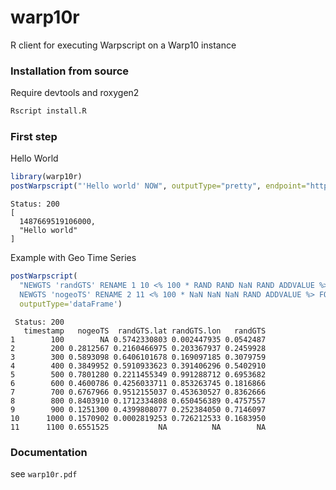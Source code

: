 # warp10r #

R client for executing Warpscript on a Warp10 instance

### Installation from source ###

Require devtools and roxygen2

```bash
Rscript install.R
```

### First step ###

Hello World

```R
library(warp10r)
postWarpscript("'Hello world' NOW", outputType="pretty", endpoint="http://localhost:8080/api/v0/exec")
```

```out
Status: 200
[
  1487669519106000,
  "Hello world"
]
```

Example with Geo Time Series

```R
postWarpscript(
  "NEWGTS 'randGTS' RENAME 1 10 <% 100 * RAND RAND NaN RAND ADDVALUE %> FOR
  NEWGTS 'nogeoTS' RENAME 2 11 <% 100 * NaN NaN NaN RAND ADDVALUE %> FOR",
  outputType='dataFrame')
```

```out
 Status: 200
   timestamp   nogeoTS  randGTS.lat randGTS.lon   randGTS
1        100        NA 0.5742330803 0.002447935 0.0542487
2        200 0.2812567 0.2160466975 0.203367937 0.2459928
3        300 0.5893098 0.6406101678 0.169097185 0.3079759
4        400 0.3849952 0.5910933623 0.391406296 0.5402910
5        500 0.7801280 0.2211455349 0.991288712 0.6953682
6        600 0.4600786 0.4256033711 0.853263745 0.1816866
7        700 0.6767966 0.9512155037 0.453630527 0.8362666
8        800 0.8403910 0.1712334808 0.650456389 0.4757557
9        900 0.1251300 0.4399808077 0.252384050 0.7146097
10      1000 0.1570902 0.0002819253 0.726212533 0.1683950
11      1100 0.6551525           NA          NA        NA
```

### Documentation ###

see `warp10r.pdf`
